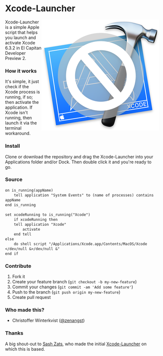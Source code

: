 # Xcode-Launcher
<img src="https://raw.githubusercontent.com/zenangst/Xcode-Launcher/master/Images/icon_v3@2x.png" align="right">
Xcode-Launcher is a simple Apple script that helps you launch and activate Xcode 6.3.2 in El Capitan Developer Preview 2.

### How it works

It's simple, it just check if the Xcode process is running, if so; then activate the application. If Xcode isn't running, then launch it via the terminal workaround.

### Install

Clone or download the repository and drag the Xcode-Launcher into your Applications folder and/or Dock. Then double click it and you're ready to go.

### Source

```applescript
on is_running(appName)
    tell application "System Events" to (name of processes) contains appName
end is_running

set xcodeRunning to is_running("Xcode")
    if xcodeRunning then
    tell application "Xcode"
        activate
    end tell
else
    do shell script "/Applications/Xcode.app/Contents/MacOS/Xcode </dev/null &>/dev/null &"
end if
```

### Contribute

1. Fork it
2. Create your feature branch (`git checkout -b my-new-feature`)
3. Commit your changes (`git commit -am 'Add some feature'`)
4. Push to the branch (`git push origin my-new-feature`)
5. Create pull request

### Who made this?

- Christoffer Winterkvist ([@zenangst](https://twitter.com/zenangst))

### Thanks

A big shout-out to [Sash Zats](https://twitter.com/zats), who made the initial [Xcode-Launcher](https://twitter.com/zats/status/613464620997570560) on which this is based.
